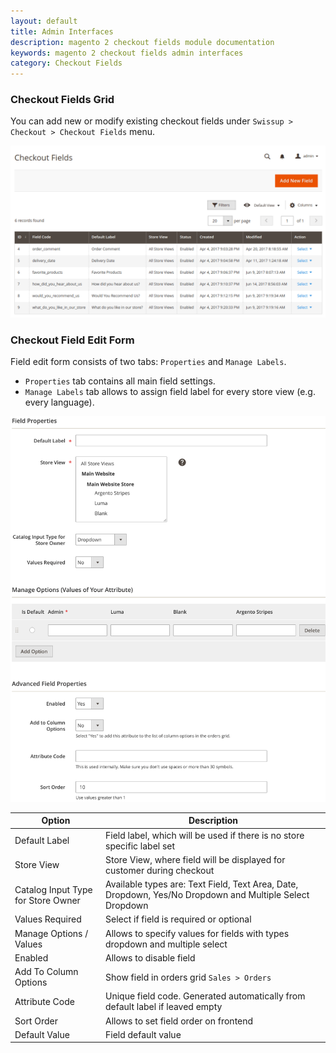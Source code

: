 ```yaml
---
layout: default
title: Admin Interfaces
description: magento 2 checkout fields module documentation
keywords: magento 2 checkout fields admin interfaces
category: Checkout Fields
---
```


### Checkout Fields Grid

You can add new or modify existing checkout fields
under `Swissup > Checkout > Checkout Fields` menu.

![Grid](/images/m2/checkout-fields/fields-grid.png)

### Checkout Field Edit Form

Field edit form consists of two tabs: `Properties` and `Manage Labels`.

 -  `Properties` tab contains all main field settings.
 -  `Manage Labels` tab allows to assign field label for every store view (e.g. every language).

![Form](/images/m2/checkout-fields/fields-edit-form-new.png)

Option                             | Description
-----------------------------------|----------------------------------------------------------------------------------------------------------
Default Label                      | Field label, which will be used if there is no store specific label set
Store View                         | Store View, where field will be displayed for customer during checkout
Catalog Input Type for Store Owner | Available types are: Text Field, Text Area, Date, Dropdown, Yes/No Dropdown and Multiple Select Dropdown
Values Required                    | Select if field is required or optional
Manage Options / Values            | Allows to specify values for fields with types dropdown and multiple select
Enabled                            | Allows to disable field
Add To Column Options              | Show field in orders grid `Sales > Orders`
Attribute Code                     | Unique field code. Generated automatically from default label if leaved empty
Sort Order                         | Allows to set field order on frontend
Default Value                      | Field default value
